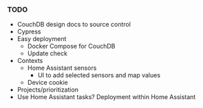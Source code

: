 ### TODO

- CouchDB design docs to source control
- Cypress
- Easy deployment
  - Docker Compose for CouchDB
  - Update check
- Contexts
  - Home Assistant sensors
    - UI to add selected sensors and map values
  - Device cookie
- Projects/prioritization
- Use Home Assistant tasks? Deployment within Home Assistant

